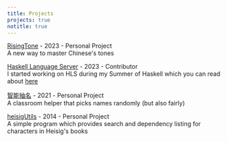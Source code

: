 ```yaml
---
title: Projects
projects: true
notitle: true
---
```

[RisingTone](https://github.com/joyfulmantis/risingtone) - 2023 - Personal Project  
A new way to master Chinese's tones 

[Haskell Language Server](https://github.com/haskell/haskell-language-server) - 2023 - Contributor  
I started working on HLS during my Summer of Haskell which you can read about [here](posts/2023-08-01-hacking-hls.html)

[智能抽名](https://github.com/joyfulmantis/zhinengchouming) - 2021 - Personal Project  
A classroom helper that picks names randomly (but also fairly) 

[heisigUtils](https://github.com/joyfulmantis/heisigUtils) - 2014 - Personal Project  
A simple program which provides search and dependency listing for characters in Heisig's books

